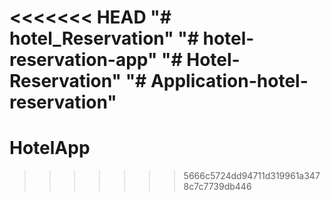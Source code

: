 <<<<<<< HEAD
"# hotel_Reservation" 
"# hotel-reservation-app" 
"# Hotel-Reservation" 
"# Application-hotel-reservation" 
=======
# HotelApp
>>>>>>> 5666c5724dd94711d319961a3478c7c7739db446
